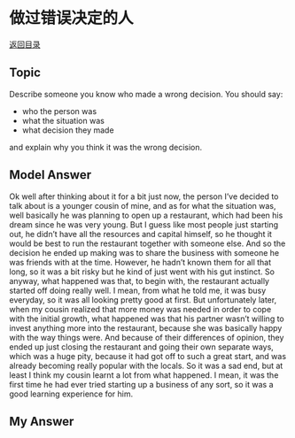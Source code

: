 # 做过错误决定的人
[返回目录](README.md)
## Topic
Describe someone you know who made a wrong decision. You should say:
- who the person was
- what the situation was
- what decision they made

and explain why you think it was the wrong decision.
## Model Answer
Ok well after thinking about it for a bit just now, the person I’ve decided to talk about is a younger cousin of mine, and as for what the situation was, well basically he was planning to open up a restaurant, which had been his dream since he was very young. But I guess like most people just starting out, he didn’t have all the resources and capital himself, so he thought it would be best to run the restaurant together with someone else. And so the decision he ended up making was to share the business with someone he was friends with at the time. However, he hadn’t known them for all that long, so it was a bit risky but he kind of just went with his gut instinct.
So anyway, what happened was that, to begin with, the restaurant actually started off doing really well. I mean, from what he told me, it was busy everyday, so it was all looking pretty good at first. But unfortunately later, when my cousin realized that more money was needed in order to cope with the initial growth, what happened was that his partner wasn’t willing to invest anything more into the restaurant, because she was basically happy with the way things were.
And because of their differences of opinion, they ended up just closing the restaurant and going their own separate ways, which was a huge pity, because it had got off to such a great start, and was already becoming really popular with the locals.
So it was a sad end, but at least I think my cousin learnt a lot from what happened. I mean, it was the first time he had ever tried starting up a business of any sort, so it was a good learning experience for him.
## My Answer

